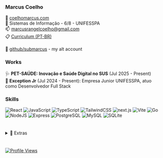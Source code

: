 ### **Marcus Coelho**

📃 <a href="https://coelhomarcus.com">coelhomarcus.com</a><br/>
🏫 Sistemas de Informação - 6/8 - UNIFESSPA<br/>
📫 marcusrangelcoelho@gmail.com<br/>
📋 <a href="https://docs.google.com/document/d/1wgOhwh-1YT-LRog9j1tvxzBVKfraoSzps1AiBGuSx9A/export?format=pdf" download>Curriculum (PT-BR)</a><br/>
<br/>
🦦 <a href="https://github.com/submarcus?tab=repositories" download>github/submarcus</a> - my alt account<br/>

### **Works**

🩺 **PET-SAÚDE: Inovação e Saúde Digital no SUS** (Jul 2025 - Present)
<br/>
🦎 **Exception Jr** (Jul 2024 - Present): Empresa Junior UNIFESSPA, atuo como Desenvolvedor Full Stack<br/>

### **Skills**

<p>
<img alt="React" src="https://img.shields.io/badge/-React-45b8d8?style=plastic&logo=react&logoColor=white" />
<img alt="JavaScript" src="https://img.shields.io/badge/-JavaScript-dba740?style=plastic&logo=javascript&logoColor=white" />
<img alt="TypeScript" src="https://img.shields.io/badge/-TypeScript-007ACC?style=plastic&logo=typescript&logoColor=white" />
<img alt="TailwindCSS" src="https://img.shields.io/badge/-Tailwind-50B3D0?style=plastic&logo=tailwindcss&logoColor=white" />
<img alt="next.js" src="https://img.shields.io/badge/-Next.js-000000?style=plastic&logo=next.js&logoColor=white" />
<img alt="Vite" src="https://img.shields.io/badge/-Vite-81A3F9?style=plastic&logo=vite&logoColor=white" />
<img alt="Go" src="https://img.shields.io/badge/-Go-00ADD8?style=plastic&logo=go&logoColor=white" />
<img alt="NodeJS" src="https://img.shields.io/badge/-NodeJS-43853d?style=plastic&logo=Node.js&logoColor=white" />
<img alt="Express" src="https://img.shields.io/badge/-Express-13aa52?style=plastic&logo=express&logoColor=white" />
<img alt="PostgreSQL" src="https://img.shields.io/badge/-PostgreSQL-336791?style=plastic&logo=postgresql&logoColor=white" />
<img alt="MySQL" src="https://img.shields.io/badge/-MySQL-4479A1?style=plastic&logo=mysql&logoColor=white" />
<img alt="SQLite" src="https://img.shields.io/badge/-SQLite-003B57?style=plastic&logo=sqlite&logoColor=white" />
</p>

#

<details>
<summary>📂 Extras</summary>
<br/>

💭 [CafunTalk](https://cafuntalk.com) - Simple. Fast. History-free chat.

🖼️ [BakaNeo](https://marketplace.visualstudio.com/items?itemName=coelhomarcus.bakaneo) - The greatest VSCode theme ever!

📃 My blog: [coelhomarcus.com/blog](https://coelhomarcus.com/blog) (PT-BR)

**Others**

<p>
<img alt="macOS" src="https://img.shields.io/badge/-macOS-333?style=plastic&logo=apple&logoColor=white" />
<img alt="vscode" src="https://img.shields.io/badge/Visual%20Studio%20Code-007ACC?style=plastic&logo=visual-studio-code&logoColor=white" />
<img alt="Insomnia" src="https://img.shields.io/badge/-Insomnia-4000BF?style=plastic&logo=insomnia&logoColor=white" />
<img alt="Vercel" src="https://img.shields.io/badge/-Vercel-000000?style=plastic&logo=vercel&logoColor=white" />
<img alt="Figma" src="https://img.shields.io/badge/-Figma-F24E1E?style=plastic&logo=figma&logoColor=white" />
<img alt="Raycast" src="https://img.shields.io/badge/-Raycast-FF6363?style=plastic&logo=raycast&logoColor=white" />
<img alt="Todoist" src="https://img.shields.io/badge/-Todoist-E44332?style=plastic&logo=todoist&logoColor=white" />
<img alt="Notion" src="https://img.shields.io/badge/-Notion-000000?style=plastic&logo=notion&logoColor=white" />
<img alt="FileZilla" src="https://img.shields.io/badge/-FileZilla-BF0000?style=plastic&logo=filezilla&logoColor=white" />
<img alt="unity" src="https://img.shields.io/badge/Unity-000000?style=plastic&logo=unity&logoColor=white" />
<img alt="godot" src="https://img.shields.io/badge/Godot-478CBF?style=plastic&logo=godot-engine&logoColor=white" />
</p>

</details>

#

<a href="https://coelhomarcus.com"><img alt="Profile Views" src="https://komarev.com/ghpvc/?username=coelhomarcus&color=grey&style=plastic"/></a>
